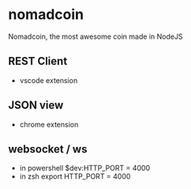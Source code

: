 # nomadcoin

Nomadcoin, the most awesome coin made in NodeJS

## REST Client

- vscode extension

## JSON view

- chrome extension

## websocket / ws

- in powershell \$dev:HTTP_PORT = 4000
- in zsh export HTTP_PORT = 4000

